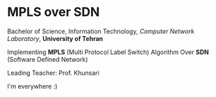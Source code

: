# MPLS over SDN

Bachelor of Science, Information Technology, *Computer Network Laboratory*, **University of Tehran**

Implementing **MPLS** (Multi Protocol Label Switch) Algorithm Over **SDN** (Software Defined Network)

Leading Teacher: Prof. Khunsari

I'm everywhere :)
